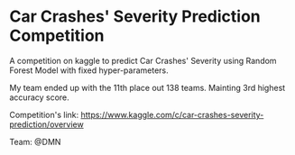 # Car Crashes' Severity Prediction Competition

A competition on kaggle to predict Car Crashes' Severity using Random Forest Model with fixed hyper-parameters.

My team ended up with the 11th place out 138 teams. Mainting 3rd highest accuracy score.

Competition's link: https://www.kaggle.com/c/car-crashes-severity-prediction/overview

Team: @DMN

